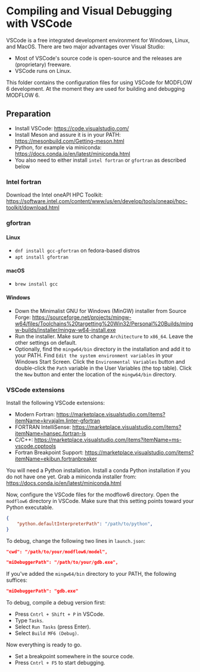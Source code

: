# Compiling and Visual Debugging with VSCode

VSCode is a free integrated development environment for Windows, Linux, and
MacOS. There are two major advantages over Visual Studio:

* Most of VSCode's source code is open-source and the releases are (proprietary) freeware.
* VSCode runs on Linux.

This folder contains the configuration files for using VSCode for MODFLOW 6 
development.
At the moment they are used for building and debugging MODFLOW 6.

## Preparation


- Install VSCode: https://code.visualstudio.com/
- Install Meson and assure it is in your PATH: https://mesonbuild.com/Getting-meson.html
- Python, for example via miniconda: https://docs.conda.io/en/latest/miniconda.html
- You also need to either install `intel fortran` or `gfortran` as described below


### Intel fortran

Download the Intel oneAPI HPC Toolkit: https://software.intel.com/content/www/us/en/develop/tools/oneapi/hpc-toolkit/download.html


### gfortran

#### Linux

- `dnf install gcc-gfortran` on fedora-based distros
- `apt install gfortran`

#### macOS

- `brew install gcc`

#### Windows

- Down the Minimalist GNU for Windows (MinGW) installer from Source Forge:
  https://sourceforge.net/projects/mingw-w64/files/Toolchains%20targetting%20Win32/Personal%20Builds/mingw-builds/installer/mingw-w64-install.exe
- Run the installer. Make sure to change `Architecture` to `x86_64`. Leave the
  other settings on default.
- Optionally, find the `mingw64/bin` directory in the installation and add it
  to your PATH. Find `Edit the system environment variables` in your Windows
  Start Screen. Click the `Environmental Variables` button and double-click the
  `Path` variable in the User Variables (the top table). Click the `New` button
  and enter the location of the `mingw64/bin` directory.


### VSCode extensions

Install the following VSCode extensions:

- Modern Fortran:
  https://marketplace.visualstudio.com/items?itemName=krvajalm.linter-gfortran
- FORTRAN IntelliSense: https://marketplace.visualstudio.com/items?itemName=hansec.fortran-ls
- C/C++: https://marketplace.visualstudio.com/items?itemName=ms-vscode.cpptools
- Fortran Breakpoint Support:
  https://marketplace.visualstudio.com/items?itemName=ekibun.fortranbreaker

You will need a Python installation.
Install a conda Python installation if you do not have one yet.
Grab a miniconda installer from: https://docs.conda.io/en/latest/miniconda.html

Now, configure the VSCode files for the modflow6 directory. Open the `modflow6`
directory in VSCode. Make sure that this setting points toward your Python executable.

```json
{
    "python.defaultInterpreterPath": "/path/to/python",
}
```

To debug, change the following two lines in `launch.json`:

```json
"cwd": "/path/to/your/modflow6/model",
```

```json
"miDebuggerPath": "/path/to/your/gdb.exe",
```

If you've added the `mingw64/bin` directory to your PATH, the following suffices:

```json
"miDebuggerPath": "gdb.exe"
```

To debug, compile a debug version first:

* Press `Cntrl + Shift + P` in VSCode.
* Type `Tasks`.
* Select `Run Tasks` (press Enter).
* Select `Build MF6 (Debug)`.

Now everything is ready to go.

* Set a breakpoint somewhere in the source code.
* Press `Cntrl + F5` to start debugging.
